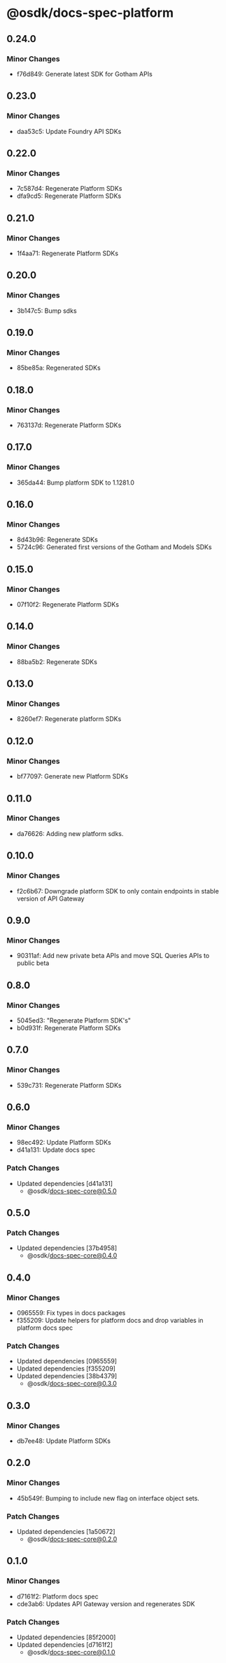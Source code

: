# @osdk/docs-spec-platform

## 0.24.0

### Minor Changes

- f76d849: Generate latest SDK for Gotham APIs

## 0.23.0

### Minor Changes

- daa53c5: Update Foundry API SDKs

## 0.22.0

### Minor Changes

- 7c587d4: Regenerate Platform SDKs
- dfa9cd5: Regenerate Platform SDKs

## 0.21.0

### Minor Changes

- 1f4aa71: Regenerate Platform SDKs

## 0.20.0

### Minor Changes

- 3b147c5: Bump sdks

## 0.19.0

### Minor Changes

- 85be85a: Regenerated SDKs

## 0.18.0

### Minor Changes

- 763137d: Regenerate Platform SDKs

## 0.17.0

### Minor Changes

- 365da44: Bump platform SDK to 1.1281.0

## 0.16.0

### Minor Changes

- 8d43b96: Regenerate SDKs
- 5724c96: Generated first versions of the Gotham and Models SDKs

## 0.15.0

### Minor Changes

- 07f10f2: Regenerate Platform SDKs

## 0.14.0

### Minor Changes

- 88ba5b2: Regenerate SDKs

## 0.13.0

### Minor Changes

- 8260ef7: Regenerate platform SDKs

## 0.12.0

### Minor Changes

- bf77097: Generate new Platform SDKs

## 0.11.0

### Minor Changes

- da76626: Adding new platform sdks.

## 0.10.0

### Minor Changes

- f2c6b67: Downgrade platform SDK to only contain endpoints in stable version of API Gateway

## 0.9.0

### Minor Changes

- 90311af: Add new private beta APIs and move SQL Queries APIs to public beta

## 0.8.0

### Minor Changes

- 5045ed3: "Regenerate Platform SDK's"
- b0d931f: Regenerate Platform SDKs

## 0.7.0

### Minor Changes

- 539c731: Regenerate Platform SDKs

## 0.6.0

### Minor Changes

- 98ec492: Update Platform SDKs
- d41a131: Update docs spec

### Patch Changes

- Updated dependencies [d41a131]
  - @osdk/docs-spec-core@0.5.0

## 0.5.0

### Patch Changes

- Updated dependencies [37b4958]
  - @osdk/docs-spec-core@0.4.0

## 0.4.0

### Minor Changes

- 0965559: Fix types in docs packages
- f355209: Update helpers for platform docs and drop variables in platform docs spec

### Patch Changes

- Updated dependencies [0965559]
- Updated dependencies [f355209]
- Updated dependencies [38b4379]
  - @osdk/docs-spec-core@0.3.0

## 0.3.0

### Minor Changes

- db7ee48: Update Platform SDKs

## 0.2.0

### Minor Changes

- 45b549f: Bumping to include new flag on interface object sets.

### Patch Changes

- Updated dependencies [1a50672]
  - @osdk/docs-spec-core@0.2.0

## 0.1.0

### Minor Changes

- d7161f2: Platform docs spec
- cde3ab6: Updates API Gateway version and regenerates SDK

### Patch Changes

- Updated dependencies [85f2000]
- Updated dependencies [d7161f2]
  - @osdk/docs-spec-core@0.1.0
